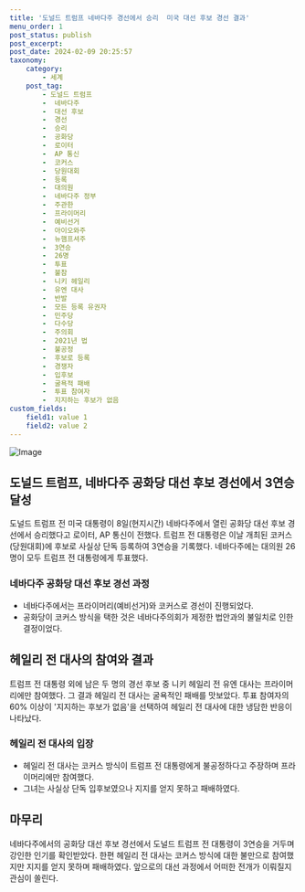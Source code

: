 ```yaml
---
title: '도널드 트럼프 네바다주 경선에서 승리  미국 대선 후보 경선 결과'
menu_order: 1
post_status: publish
post_excerpt: 
post_date: 2024-02-09 20:25:57
taxonomy:
    category:
        - 세계
    post_tag:
        - 도널드 트럼프
        -  네바다주
        -  대선 후보
        -  경선
        -  승리
        -  공화당
        -  로이터
        -  AP 통신
        -  코커스
        -  당원대회
        -  등록
        -  대의원
        -  네바다주 정부
        -  주관한
        -  프라이머리
        -  예비선거
        -  아이오와주
        -  뉴햄프셔주
        -  3연승
        -  26명
        -  투표
        -  불참
        -  니키 헤일리
        -  유엔 대사
        -  반발
        -  모든 등록 유권자
        -  민주당
        -  다수당
        -  주의회
        -  2021년 법
        -  불공정
        -  후보로 등록
        -  경쟁자
        -  입후보
        -  굴욕적 패배
        -  투표 참여자
        -  지지하는 후보가 없음
custom_fields:
    field1: value 1
    field2: value 2
---
```


![Image](https://imgnews.pstatic.net/image/658/2024/02/09/0000065708_001_20240209140001716.jpg?type=w647)

## 도널드 트럼프, 네바다주 공화당 대선 후보 경선에서 3연승 달성
도널드 트럼프 전 미국 대통령이 8일(현지시간) 네바다주에서 열린 공화당 대선 후보 경선에서 승리했다고 로이터, AP 통신이 전했다. 트럼프 전 대통령은 이날 개최된 코커스(당원대회)에 후보로 사실상 단독 등록하여 3연승을 기록했다. 네바다주에는 대의원 26명이 모두 트럼프 전 대통령에게 투표했다.
### 네바다주 공화당 대선 후보 경선 과정
- 네바다주에서는 프라이머리(예비선거)와 코커스로 경선이 진행되었다.
- 공화당이 코커스 방식을 택한 것은 네바다주의회가 제정한 법안과의 불일치로 인한 결정이었다.
  
## 헤일리 전 대사의 참여와 결과
트럼프 전 대통령 외에 남은 두 명의 경선 후보 중 니키 헤일리 전 유엔 대사는 프라이머리에만 참여했다. 그 결과 헤일리 전 대사는 굴욕적인 패배를 맛보았다. 투표 참여자의 60% 이상이 '지지하는 후보가 없음'을 선택하여 헤일리 전 대사에 대한 냉담한 반응이 나타났다.
### 헤일리 전 대사의 입장
- 헤일리 전 대사는 코커스 방식이 트럼프 전 대통령에게 불공정하다고 주장하며 프라이머리에만 참여했다.
- 그녀는 사실상 단독 입후보였으나 지지를 얻지 못하고 패배하였다.
## 마무리
네바다주에서의 공화당 대선 후보 경선에서 도널드 트럼프 전 대통령이 3연승을 거두며 강인한 인기를 확인받았다. 한편 헤일리 전 대사는 코커스 방식에 대한 불만으로 참여했지만 지지를 얻지 못하며 패배하였다. 앞으로의 대선 과정에서 어떠한 전개가 이뤄질지 관심이 쏠린다.
